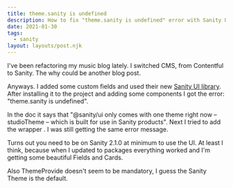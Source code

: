 ```yaml
---
title: theme.sanity is undefined
description: How to fix "theme.sanity is undefined" error with Sanity UI
date: 2021-01-30
tags:
  - sanity
layout: layouts/post.njk
---
```


I've been refactoring my music blog lately. I switched CMS, from Contentful to Sanity. The why could be another blog post.

Anyways. I added some custom fields and used their new [Sanity UI library](https://www.sanity.io/ui). After installing it to the project and adding some components I got the error: "theme.sanity is undefined".

In the doc it says that "@sanity/ui only comes with one theme right now – studioTheme – which is built for use in Sanity products". Next I tried to add the wrapper <ThemeProvider theme={studioTheme}>. I was still getting the same error message.

Turns out you need to be on Sanity 2.1.0 at minimum to use the UI. At least I think, because when I updated to packages everything worked and I'm getting some beautiful Fields and Cards.

Also ThemeProvide doesn't seem to be mandatory, I guess the Sanity Theme is the default.
